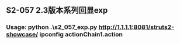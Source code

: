 ## S2-057 2.3版本系列回显exp
### Usage: python .\s2_057_exp.py http://1.1.1.1:8081/struts2-showcase/ ipconfig actionChain1.action
